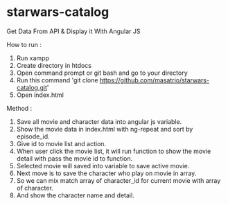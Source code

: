 # starwars-catalog
Get Data From API &amp; Display it With Angular JS

How to run :
1. Run xampp
2. Create directory in htdocs
3. Open command prompt or git bash and go to your directory
4. Run this command 'git clone https://github.com/masatrio/starwars-catalog.git'
5. Open index.html

Method :
1. Save all movie and character data into angular js variable.
2. Show the movie data in index.html with ng-repeat and sort by episode_id.
3. Give id to movie list and action.
4. When user click the movie list, it will run function to show the movie detail with pass the movie id to function.
5. Selected movie will saved into variable to save active movie.
6. Next move is to save the character who play on movie in array.
7. So we can mix match array of character_id for current movie with array of character.
8. And show the character name and detail.
